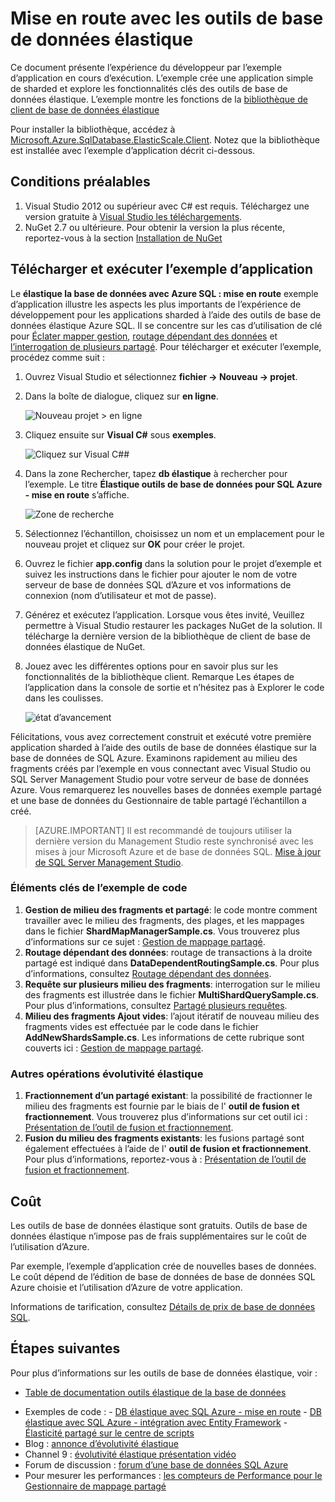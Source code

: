 <properties 
    pageTitle="Mise en route avec les outils de base de données élastique" 
    description="Principes fondamentaux de la fonctionnalité des outils élastique de la base de données de base de données SQL Azure, y compris facile pour exécuter l’exemple d’application." 
    services="sql-database" 
    documentationCenter="" 
    manager="jhubbard" 
    authors="ddove" 
    editor="CarlRabeler"/>

<tags 
    ms.service="sql-database" 
    ms.workload="sql-database" 
    ms.tgt_pltfrm="na" 
    ms.devlang="na" 
    ms.topic="article" 
    ms.date="05/27/2016" 
    ms.author="ddove"/>

# <a name="get-started-with-elastic-database-tools"></a>Mise en route avec les outils de base de données élastique

Ce document présente l’expérience du développeur par l’exemple d’application en cours d’exécution. L’exemple crée une application simple de sharded et explore les fonctionnalités clés des outils de base de données élastique. L’exemple montre les fonctions de la [bibliothèque de client de base de données élastique](sql-database-elastic-database-client-library.md)

Pour installer la bibliothèque, accédez à [Microsoft.Azure.SqlDatabase.ElasticScale.Client](https://www.nuget.org/packages/Microsoft.Azure.SqlDatabase.ElasticScale.Client/). Notez que la bibliothèque est installée avec l’exemple d’application décrit ci-dessous.

## <a name="prerequisites"></a>Conditions préalables

1. Visual Studio 2012 ou supérieur avec C# est requis. Téléchargez une version gratuite à [Visual Studio les téléchargements](http://www.visualstudio.com/downloads/download-visual-studio-vs.aspx).
2. NuGet 2.7 ou ultérieure. Pour obtenir la version la plus récente, reportez-vous à la section [Installation de NuGet](http://docs.nuget.org/docs/start-here/installing-nuget)

## <a name="download-and-run-the-sample-app"></a>Télécharger et exécuter l’exemple d’application

Le **élastique la base de données avec Azure SQL : mise en route** exemple d’application illustre les aspects les plus importants de l’expérience de développement pour les applications sharded à l’aide des outils de base de données élastique Azure SQL. Il se concentre sur les cas d’utilisation de clé pour [Éclater mapper gestion](sql-database-elastic-scale-shard-map-management.md), [routage dépendant des données](sql-database-elastic-scale-data-dependent-routing.md) et [l’interrogation de plusieurs partagé](sql-database-elastic-scale-multishard-querying.md). Pour télécharger et exécuter l’exemple, procédez comme suit : 

1. Ouvrez Visual Studio et sélectionnez **fichier -> Nouveau -> projet**.
2. Dans la boîte de dialogue, cliquez sur **en ligne**.

    ![Nouveau projet > en ligne][2]
3. Cliquez ensuite sur **Visual C#** sous **exemples**.

    ![Cliquez sur Visual C##][3]
4. Dans la zone Rechercher, tapez **db élastique** à rechercher pour l’exemple. Le titre **Élastique outils de base de données pour SQL Azure - mise en route** s’affiche.

    ![Zone de recherche][1]
 
5. Sélectionnez l’échantillon, choisissez un nom et un emplacement pour le nouveau projet et cliquez sur **OK** pour créer le projet.
6. Ouvrez le fichier **app.config** dans la solution pour le projet d’exemple et suivez les instructions dans le fichier pour ajouter le nom de votre serveur de base de données SQL d’Azure et vos informations de connexion (nom d’utilisateur et mot de passe).
7. Générez et exécutez l’application. Lorsque vous êtes invité, Veuillez permettre à Visual Studio restaurer les packages NuGet de la solution. Il télécharge la dernière version de la bibliothèque de client de base de données élastique de NuGet.
8. Jouez avec les différentes options pour en savoir plus sur les fonctionnalités de la bibliothèque client. Remarque Les étapes de l’application dans la console de sortie et n’hésitez pas à Explorer le code dans les coulisses.

    ![état d’avancement][4]

Félicitations, vous avez correctement construit et exécuté votre première application sharded à l’aide des outils de base de données élastique sur la base de données de SQL Azure. Examinons rapidement au milieu des fragments créés par l’exemple en vous connectant avec Visual Studio ou SQL Server Management Studio pour votre serveur de base de données Azure. Vous remarquerez les nouvelles bases de données exemple partagé et une base de données du Gestionnaire de table partagé l’échantillon a créé.

> [AZURE.IMPORTANT] Il est recommandé de toujours utiliser la dernière version du Management Studio reste synchronisé avec les mises à jour Microsoft Azure et de base de données SQL. [Mise à jour de SQL Server Management Studio](https://msdn.microsoft.com/library/mt238290.aspx).


### <a name="key-pieces-of-the-code-sample"></a>Éléments clés de l’exemple de code

1. **Gestion de milieu des fragments et partagé**: le code montre comment travailler avec le milieu des fragments, des plages, et les mappages dans le fichier **ShardMapManagerSample.cs**. Vous trouverez plus d’informations sur ce sujet : [Gestion de mappage partagé](http://go.microsoft.com/?linkid=9862595).  
2. **Routage dépendant des données**: routage de transactions à la droite partagé est indiqué dans **DataDependentRoutingSample.cs**. Pour plus d’informations, consultez [Routage dépendant des données](http://go.microsoft.com/?linkid=9862596). 
3. **Requête sur plusieurs milieu des fragments**: interrogation sur le milieu des fragments est illustrée dans le fichier **MultiShardQuerySample.cs**. Pour plus d’informations, consultez [Partagé plusieurs requêtes](http://go.microsoft.com/?linkid=9862597).
4. **Milieu des fragments Ajout vides**: l’ajout itératif de nouveau milieu des fragments vides est effectuée par le code dans le fichier **AddNewShardsSample.cs**. Les informations de cette rubrique sont couverts ici : [Gestion de mappage partagé](http://go.microsoft.com/?linkid=9862595).

### <a name="other-elastic-scale-operations"></a>Autres opérations évolutivité élastique

1. **Fractionnement d’un partagé existant**: la possibilité de fractionner le milieu des fragments est fournie par le biais de l' **outil de fusion et fractionnement**. Vous trouverez plus d’informations sur cet outil ici : [Présentation de l’outil de fusion et fractionnement](sql-database-elastic-scale-overview-split-and-merge.md).
2. **Fusion du milieu des fragments existants**: les fusions partagé sont également effectuées à l’aide de l' **outil de fusion et fractionnement**. Pour plus d’informations, reportez-vous à : [Présentation de l’outil de fusion et fractionnement](sql-database-elastic-scale-overview-split-and-merge.md).   


## <a name="cost"></a>Coût

Les outils de base de données élastique sont gratuits. Outils de base de données élastique n’impose pas de frais supplémentaires sur le coût de l’utilisation d’Azure. 

Par exemple, l’exemple d’application crée de nouvelles bases de données. Le coût dépend de l’édition de base de données de base de données SQL Azure choisie et l’utilisation d’Azure de votre application.

Informations de tarification, consultez [Détails de prix de base de données SQL](https://azure.microsoft.com/pricing/details/sql-database/).

## <a name="next-steps"></a>Étapes suivantes
Pour plus d’informations sur les outils de base de données élastique, voir :

* [Table de documentation outils élastique de la base de données](https://azure.microsoft.com/documentation/learning-paths/sql-database-elastic-scale/) 
-    Exemples de code : 
    -    [DB élastique avec SQL Azure - mise en route](http://code.msdn.microsoft.com/Elastic-Scale-with-Azure-a80d8dc6?SRC=VSIDE)
    -    [DB élastique avec SQL Azure - intégration avec Entity Framework](http://code.msdn.microsoft.com/Elastic-Scale-with-Azure-bae904ba?SRC=VSIDE)
    -    [Élasticité partagé sur le centre de scripts](https://gallery.technet.microsoft.com/scriptcenter/Elastic-Scale-Shard-c9530cbe)
-    Blog : [annonce d’évolutivité élastique](https://azure.microsoft.com/blog/2014/10/02/introducing-elastic-scale-preview-for-azure-sql-database/)
-    Channel 9 : [évolutivité élastique présentation vidéo](http://channel9.msdn.com/Shows/Data-Exposed/Azure-SQL-Database-Elastic-Scale)
-    Forum de discussion : [forum d’une base de données SQL Azure](http://social.msdn.microsoft.com/forums/azure/home?forum=ssdsgetstarted)
-    Pour mesurer les performances : [les compteurs de Performance pour le Gestionnaire de mappage partagé](sql-database-elastic-database-client-library.md)


<!--Anchors-->
[The Elastic Scale Sample Application]: #The-Elastic-Scale-Sample-Application
[Download and Run the Sample App]: #Download-and-Run-the-Sample-App
[Cost]: #Cost
[Next steps]: #next-steps

<!--Image references-->
[1]: ./media/sql-database-elastic-scale-get-started/newProject.png
[2]: ./media/sql-database-elastic-scale-get-started/click-online.png
[3]: ./media/sql-database-elastic-scale-get-started/click-CSharp.png
[4]: ./media/sql-database-elastic-scale-get-started/output2.png
 
